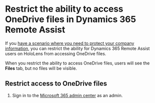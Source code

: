 
# Restrict the ability to access OneDrive files in Dynamics 365 Remote Assist

If you [have a scenario where you need to protect your company information](restricted-mode-overview.md), you can restrict the ability for Dynamics 365 Remote Assist users on HoloLens from accessing OneDrive files. 

When you restrict the ability to access OneDrive files, users will see the **Files** tab, but no files will be visible. 

## Restrict access to OneDrive files

1. Sign in to the [Microsoft 365 admin center](https://admin.microsoft.com/Adminportal/Home?#/users) as an admin. 
